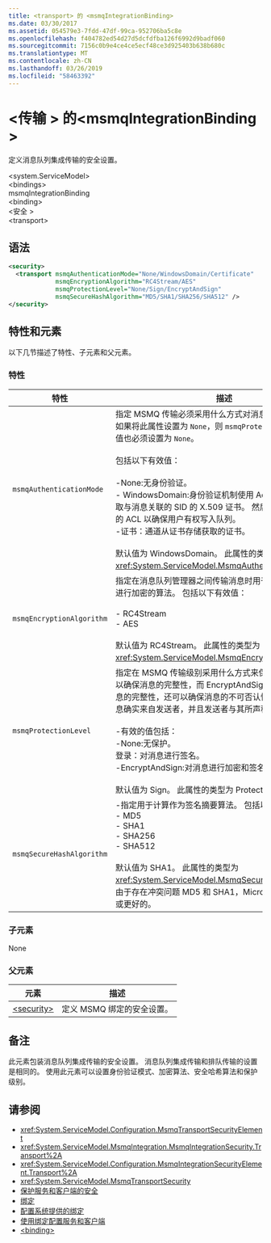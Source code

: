 ```yaml
---
title: <transport> 的 <msmqIntegrationBinding>
ms.date: 03/30/2017
ms.assetid: 054579e3-7fdd-47df-99ca-952706ba5c8e
ms.openlocfilehash: f404782ed54d27d5dcfdfba126f6992d9badf060
ms.sourcegitcommit: 7156c0b9e4ce4ce5ecf48ce3d925403b638b680c
ms.translationtype: MT
ms.contentlocale: zh-CN
ms.lasthandoff: 03/26/2019
ms.locfileid: "58463392"
---
```

# <a name="transport-of-msmqintegrationbinding"></a>\<传输 > 的\<msmqIntegrationBinding >
定义消息队列集成传输的安全设置。  
  
 \<system.ServiceModel>  
\<bindings>  
msmqIntegrationBinding  
\<binding>  
\<安全 >  
\<transport>  
  
## <a name="syntax"></a>语法  
  
```xml  
<security>
  <transport msmqAuthenticationMode="None/WindowsDomain/Certificate"
             msmqEncryptionAlgorithm="RC4Stream/AES"
             msmqProtectionLevel="None/Sign/EncryptAndSign"
             msmqSecureHashAlgorithm="MD5/SHA1/SHA256/SHA512" />
</security>
```  
  
## <a name="attributes-and-elements"></a>特性和元素  
 以下几节描述了特性、子元素和父元素。  
  
### <a name="attributes"></a>特性  
  
|特性|描述|  
|---------------|-----------------|  
|`msmqAuthenticationMode`|指定 MSMQ 传输必须采用什么方式对消息进行身份验证。 如果将此属性设置为 `None`，则 `msmqProtectionLevel` 属性的值也必须设置为 `None`。<br /><br /> 包括以下有效值：<br /><br /> -None:无身份验证。<br />-   WindowsDomain:身份验证机制使用 Active Directory 获取与消息关联的 SID 的 X.509 证书。 然后使用它来检查队列的 ACL 以确保用户有权写入队列。<br />-证书：通道从证书存储获取的证书。<br /><br /> 默认值为 WindowsDomain。 此属性的类型为 <xref:System.ServiceModel.MsmqAuthenticationMode>。|  
|`msmqEncryptionAlgorithm`|指定在消息队列管理器之间传输消息时用于在网络上对消息进行加密的算法。 包括以下有效值：<br /><br /> -   RC4Stream<br />-   AES<br /><br /> 默认值为 RC4Stream。 此属性的类型为 <xref:System.ServiceModel.MsmqEncryptionAlgorithm>。|  
|`msmqProtectionLevel`|指定在 MSMQ 传输级别采用什么方式来保护消息。 加密可以确保消息的完整性，而 EncryptAndSign 不仅可以确保消息的完整性，还可以确保消息的不可否认性，也就是说，消息确实来自发送者，并且发送者与其所声称的身份一致。<br /><br /> -有效的值包括：<br />-None:无保护。<br />登录：对消息进行签名。<br />-EncryptAndSign:对消息进行加密和签名。<br /><br /> 默认值为 Sign。 此属性的类型为 ProtectionLevel。|  
|`msmqSecureHashAlgorithm`|-指定用于计算作为签名摘要算法。 包括以下有效值：<br />-   MD5<br />-   SHA1<br />-   SHA256<br />-   SHA512<br /><br /> 默认值为 SHA1。 此属性的类型为 <xref:System.ServiceModel.MsmqSecureHashAlgorithm>。<br>由于存在冲突问题 MD5 和 SHA1，Microsoft 建议 SHA256 或更好的。|  
  
### <a name="child-elements"></a>子元素  
 None  
  
### <a name="parent-elements"></a>父元素  
  
|元素|描述|  
|-------------|-----------------|  
|[\<security>](../../../../../docs/framework/configure-apps/file-schema/wcf/security-of-basichttpbinding.md)|定义 MSMQ 绑定的安全设置。|  
  
## <a name="remarks"></a>备注  
 此元素包装消息队列集成传输的安全设置。 消息队列集成传输和排队传输的设置是相同的。 使用此元素可以设置身份验证模式、加密算法、安全哈希算法和保护级别。  
  
## <a name="see-also"></a>请参阅
- <xref:System.ServiceModel.Configuration.MsmqTransportSecurityElement>
- <xref:System.ServiceModel.MsmqIntegration.MsmqIntegrationSecurity.Transport%2A>
- <xref:System.ServiceModel.Configuration.MsmqIntegrationSecurityElement.Transport%2A>
- <xref:System.ServiceModel.MsmqTransportSecurity>
- [保护服务和客户端的安全](../../../../../docs/framework/wcf/feature-details/securing-services-and-clients.md)
- [绑定](../../../../../docs/framework/wcf/bindings.md)
- [配置系统提供的绑定](../../../../../docs/framework/wcf/feature-details/configuring-system-provided-bindings.md)
- [使用绑定配置服务和客户端](../../../../../docs/framework/wcf/using-bindings-to-configure-services-and-clients.md)
- [\<binding>](../../../../../docs/framework/misc/binding.md)
